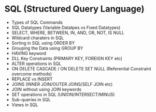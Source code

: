 # SQL (Structured Query Language)

- Types of SQL Commands
- SQL Datatypes (Variable Datatpes vs Fixed Datatypes)
- SELECT, WHERE, BETWEEN, IN, AND, OR, NOT, IS NULL
- Wildcard charaters in SQL
- Sorting in SQL using ORDER BY
- Grouping the Data using GROUP BY
- HAVING keyword
- DLL Key Constraints (PRIMARY KEY, FOREIGN KEY etc)
- ALTER operations in SQL
- ON DELETE CASCADE / ON DELETE SET NULL (Referential Constraint overcome methods)
- REPLACE vs INSERT
- JOINS (INNER JOIN/OUTER JOINS/SELF JOIN etc)
- JOIN without using JOIN keywords
- SET operations in SQL (UNION/INTERSECT/MINUS)
- Sub-queries in SQL
- Views in SQL
